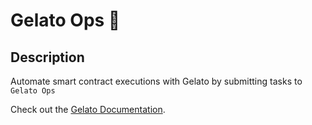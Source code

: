 # Gelato Ops 🍦

## Description

Automate smart contract executions with Gelato by submitting tasks to `Gelato Ops`

Check out the [Gelato Documentation](https://docs.gelato.network/).
